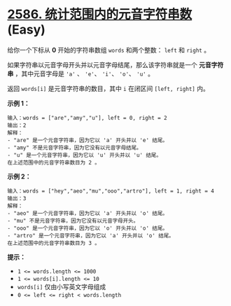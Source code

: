 # [2586. 统计范围内的元音字符串数][link] (Easy)

[link]: https://leetcode.cn/problems/count-the-number-of-vowel-strings-in-range/

给你一个下标从 **0** 开始的字符串数组 `words` 和两个整数： `left` 和 `right` 。

如果字符串以元音字母开头并以元音字母结尾，那么该字符串就是一个 **元音字符串** ，其中元音字母是 `'a'`
、 `'e'`、 `'i'`、 `'o'`、 `'u'` 。

返回 `words[i]` 是元音字符串的数目，其中 `i` 在闭区间 `[left, right]` 内。

**示例 1：**

```
输入：words = ["are","amy","u"], left = 0, right = 2
输出：2
解释：
- "are" 是一个元音字符串，因为它以 'a' 开头并以 'e' 结尾。
- "amy" 不是元音字符串，因为它没有以元音字母结尾。
- "u" 是一个元音字符串，因为它以 'u' 开头并以 'u' 结尾。
在上述范围中的元音字符串数目为 2 。
```

**示例 2：**

```
输入：words = ["hey","aeo","mu","ooo","artro"], left = 1, right = 4
输出：3
解释：
- "aeo" 是一个元音字符串，因为它以 'a' 开头并以 'o' 结尾。
- "mu" 不是元音字符串，因为它没有以元音字母开头。
- "ooo" 是一个元音字符串，因为它以 'o' 开头并以 'o' 结尾。
- "artro" 是一个元音字符串，因为它以 'a' 开头并以 'o' 结尾。
在上述范围中的元音字符串数目为 3 。
```

**提示：**

- `1 <= words.length <= 1000`
- `1 <= words[i].length <= 10`
- `words[i]` 仅由小写英文字母组成
- `0 <= left <= right < words.length`
